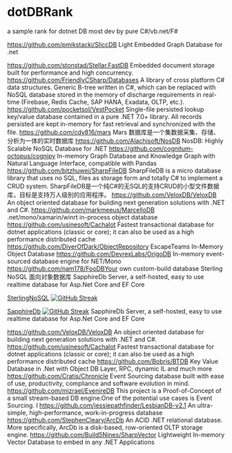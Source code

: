 # dotDBRank
a sample rank for dotnet DB most dev by pure C#/vb.net/F#


https://github.com/pmikstacki/SliccDB                  Light Embedded Graph Database for .net

https://github.com/stonstad/Stellar.FastDB      Embedded document storage built for performance and high concurrency.
https://github.com/FriendlyCSharp/Databases  A library of cross platform C# data structures. Generic B-tree written in C#, which can be replaced with NoSQL database stored in the memory of discharge requirements in real-time (Firebase, Redis Cache, SAP HANA, Exadata, OLTP, etc.).
https://github.com/pocketsol/VestPocket    Single-file persisted lookup key/value database contained in a pure .NET 7.0+ library. All records persisted are kept in-memory for fast retrieval and synchronized with the file.
https://github.com/cdy816/mars      Mars 数据库是一个集数据采集、存储、分析为一体的实时数据库
https://github.com/Alachisoft/NosDB      NosDB: Highly Scalable NoSQL Database for .NET
https://github.com/cognitum-octopus/cognipy      In-memory Graph Database and Knowledge Graph with Natural Language Interface, compatible with Pandas
https://github.com/bitzhuwei/SharpFileDB      SharpFileDB is a micro database library that uses no SQL, files as storage form and totally C# to implement a CRUD system. SharpFileDB是一个纯C#的无SQL的支持CRUD的小型文件数据库，目标是支持万人级别的应用程序。
https://github.com/VeloxDB/VeloxDB    An object oriented database for building next generation solutions with .NET and C#.
https://github.com/markmeeus/MarcelloDB      .net/mono/xamarin/winrt in-process object database
https://github.com/usinesoft/Cachalot      Fastest transactional database for dotnet applications (classic or core); it can also be used as a high performance distributed cache
https://github.com/DiverOfDark/ObjectRepository      EscapeTeams In-Memory Object Database
https://github.com/DevrexLabs/OrigoDB    In-memory event-sourced database engine for NET/Mono
https://github.com/nam178/FooDBYour   own custom-build database
      Sterling NoSQL 面向对象数据库
      SapphireDb Server, a self-hosted, easy to use realtime database for Asp.Net Core and EF Core


[SterlingNoSQL](https://github.com/JeremyLikness/SterlingNoSQL) 
[![GitHub Streak](https://img.shields.io/github/stars/JeremyLikness/SterlingNoSQL.svg?style=social&label=Stars)](https://github.com/JeremyLikness/SterlingNoSQL)

[SapphireDb](https://github.com/SapphireDb/SapphireDb) 
[![GitHub Streak](https://img.shields.io/github/stars/SapphireDb/SapphireDb.svg?style=social&label=Stars)](https://github.com/SapphireDb/SapphireDb)            SapphireDb Server, a self-hosted, easy to use realtime database for Asp.Net Core and EF Core


https://github.com/VeloxDB/VeloxDB                  An object oriented database for building next generation solutions with .NET and C#.
https://github.com/usinesoft/Cachalot            Fastest transactional database for dotnet applications (classic or core); it can also be used as a high performance distributed cache
https://github.com/Bobris/BTDB                  Key Value Database in .Net with Object DB Layer, RPC, dynamic IL and much more
https://github.com/Cratis/Chronicle                  Event Sourcing database built with ease of use, productivity, compliance and software evolution in mind.
https://github.com/mizrael/EvenireDB                  This project is a Proof-of-Concept of a small stream-based DB engine.One of the potential use cases is Event Sourcing. I
https://github.com/jessiepathfinder/LesbianDB-v2.1                  An ultra-simple, high-performance, work-in-progress database
https://github.com/StephenCleary/ArcDb                        An ACID .NET relational database. More specifically, ArcDb is a disk-based, row-oriented OLTP storage engine.
https://github.com/Build5Nines/SharpVector                  Lightweight In-memory Vector Database to embed in any .NET Applications
